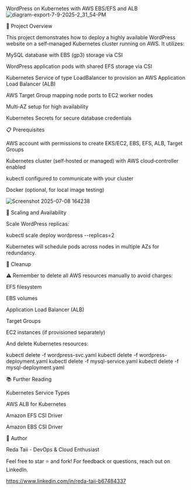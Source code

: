 WordPress on Kubernetes with AWS EBS/EFS and ALB
![diagram-export-7-9-2025-2_31_54-PM](https://github.com/user-attachments/assets/3289d182-90fe-4221-b7b4-964bcc5cc286)



🚀 Project Overview

This project demonstrates how to deploy a highly available WordPress website on a self‑managed Kubernetes cluster running on AWS. It utilizes:

MySQL database with EBS (gp3) storage via CSI

WordPress application pods with shared EFS storage via CSI

Kubernetes Service of type LoadBalancer to provision an AWS Application Load Balancer (ALB)

AWS Target Group mapping node ports to EC2 worker nodes

Multi‑AZ setup for high availability

Kubernetes Secrets for secure database credentials

📋 Prerequisites

AWS account with permissions to create EKS/EC2, EBS, EFS, ALB, Target Groups

Kubernetes cluster (self‑hosted or managed) with AWS cloud‑controller enabled

kubectl configured to communicate with your cluster

Docker (optional, for local image testing)

![Screenshot 2025-07-08 164238](https://github.com/user-attachments/assets/4c3991fe-58fc-4916-a40d-2385ad7a6bdf)

🔄 Scaling and Availability

Scale WordPress replicas:

kubectl scale deploy wordpress --replicas=2

Kubernetes will schedule pods across nodes in multiple AZs for redundancy.

🧹 Cleanup

⚠️ Remember to delete all AWS resources manually to avoid charges:

EFS filesystem

EBS volumes

Application Load Balancer (ALB)

Target Groups

EC2 instances (if provisioned separately)

And delete Kubernetes resources:

kubectl delete -f wordpress-svc.yaml
kubectl delete -f wordpress-deployment.yaml
kubectl delete -f mysql-service.yaml
kubectl delete -f mysql-deployment.yaml

📚 Further Reading

Kubernetes Service Types

AWS ALB for Kubernetes

Amazon EFS CSI Driver

Amazon EBS CSI Driver

👤 Author

Reda Taii - DevOps & Cloud Enthusiast

Feel free to star ⭐️ and fork! For feedback or questions, reach out on LinkedIn.

https://www.linkedin.com/in/reda-taii-b67484337
